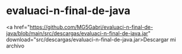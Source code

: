 # evaluaci-n-final-de-java

<a href="https://github.com/MG5Gabri/evaluaci-n-final-de-java/blob/main/src/descargas/evaluaci-n-final-de-java.jar" download="src/descargas/evaluaci-n-final-de-java.jar>Descargar mi archivo</a>
